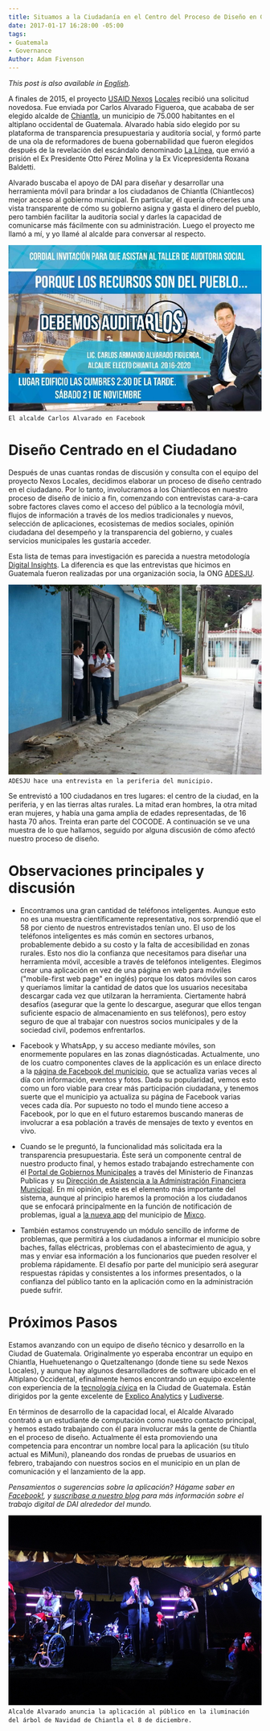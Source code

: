 ```yaml
---
title: Situamos a la Ciudadanía en el Centro del Proceso de Diseño en Guatemala
date: 2017-01-17 16:28:00 -05:00
tags:
- Guatemala
- Governance
Author: Adam Fivenson
---
```


*This post is also available in [English](https://dai-global-digital.com/citizen-centered-design-guatemala.html).*

A finales de 2015, el proyecto [USAID Nexos](http://www.dai.com/our-work/projects/guatemala-nexos-locales) [Locales](https://www.facebook.com/USAID.NexosLocales/) recibió una solicitud novedosa. Fue enviada por Carlos Alvarado Figueroa, que acababa de ser elegido alcalde de [Chiantla](https://goo.gl/maps/5vfAjrmthUM2), un municipio de 75.000 habitantes en el altiplano occidental de Guatemala. Alvarado había sido elegido por su plataforma de transparencia presupuestaria y auditoría social, y formó parte de una ola de reformadores de buena gobernabilidad que fueron elegidos después de la revelación del escándalo denominado [La Línea](https://www.plazapublica.com.gt/content/negocios-traiciones-y-la-voluntad-de-monopolizar-el-fraude), que envió a prisión el Ex Presidente Otto Pérez Molina y la Ex Vicepresidenta Roxana Baldetti. 

<!--more-->

Alvarado buscaba el apoyo de DAI para diseñar y desarrollar una herramienta móvil para brindar a los ciudadanos de Chiantla (Chiantlecos) mejor acceso al gobierno municipal. En particular, él quería ofrecerles una vista transparente de cómo su gobierno asigna y gasta el dinero del pueblo, pero también facilitar la auditoría social y darles la capacidad de comunicarse más fácilmente con su administración. Luego el proyecto me llamó a mí, y yo llamé al alcalde para conversar al respecto.

![Audit.jpg](/uploads/audit.jpg)
`El alcalde Carlos Alvarado en Facebook`

# Diseño Centrado en el Ciudadano

Después de unas cuantas rondas de discusión y consulta con el equipo del proyecto Nexos Locales, decidimos elaborar un proceso de diseño centrado en el ciudadano. Por lo tanto, involucramos a los Chiantlecos en nuestro proceso de diseño de inicio a fin, comenzando con entrevistas cara-a-cara sobre factores claves como el acceso del público a la tecnología móvil, flujos de información a través de los medios tradicionales y nuevos, selección de aplicaciones, ecosistemas de medios sociales, opinión ciudadana del desempeño y la transparencia del gobierno, y cuales servicios municipales les gustaría acceder.

Esta lista de temas para investigación es parecida a nuestra metodología [Digital Insights](https://dai-global-digital.com/tags/?tag=digital-insights). La diferencia es que las entrevistas que hicimos en Guatemala fueron realizadas por una organización socia, la ONG [ADESJU](https://www.facebook.com/Asociaci%C3%B3n-Para-el-Desarrollo-Sostenible-de-la-Juventud-130288017040702/).

![WhatsApp-Image-20160618 (10).jpeg](/uploads/WhatsApp-Image-20160618%20(10).jpeg)
`ADESJU hace una entrevista en la periferia del municipio.`

Se entrevistó a 100 ciudadanos en tres lugares: el centro de la ciudad, en la periferia, y en las tierras altas rurales. La mitad eran hombres, la otra mitad eran mujeres, y había una gama amplia de edades representadas, de 16 hasta 70 años. Treinta eran parte del COCODE. A continuación se ve una muestra de lo que hallamos, seguido por alguna discusión de cómo afectó nuestro proceso de diseño.

<script id="infogram_0_aa076f99-f27b-4ea9-92e6-8a109db3466d" title="Encuesta de Chiantla" src="//e.infogr.am/js/dist/embed.js?gon" type="text/javascript"></script>


# Observaciones principales y discusión

* Encontramos una gran cantidad de teléfonos inteligentes. Aunque esto no es una muestra científicamente representativa, nos sorprendió que el 58 por ciento de nuestros entrevistados tenían uno. El uso de los teléfonos inteligentes es más común en sectores urbanos, probablemente debido a su costo y la falta de accesibilidad en zonas rurales. Esto nos dio la confianza que necesitamos para diseñar una herramienta móvil, accesible a través de teléfonos inteligentes. Elegimos crear una aplicación en vez de una página en web para móviles ("mobile-first web page" en inglés) porque los datos móviles son caros y queríamos limitar la cantidad de datos que los usuarios necesitaba descargar cada vez que utilzaran la herramienta. Ciertamente habrá desafíos (asegurar que la gente lo descargue, asegurar que ellos tengan suficiente espacio de almacenamiento en sus teléfonos), pero estoy seguro de que al trabajar con nuestros socios municipales y de la sociedad civil, podemos enfrentarlos. 

* Facebook y WhatsApp, y su acceso mediante móviles, son enormemente populares en las zonas diagnósticadas. Actualmente, uno de los cuatro componentes claves de la applicación es un enlace directo a la [página de Facebook del municipio](https://www.facebook.com/MuniChiantla/), que se actualiza varias veces al día con información, eventos y fotos. Dada su popularidad, vemos esto como un foro viable para crear más participación ciudadana, y tenemos suerte que el municipio ya actualiza su página de Facebook varias veces cada día. Por supuesto no todo el mundo tiene acceso a Facebook, por lo que en el futuro estaremos buscando maneras de involucrar a esa población a través de mensajes de texto y eventos en vivo. 

* Cuando se le preguntó, la funcionalidad más solicitada era la transparencia presupuestaria. Éste será un componente central de nuestro producto final, y hemos estado trabajando estrechamente con él [Portal de Gobiernos Municipales](http://portalgl.minfin.gob.gt/Paginas/PortalGobiernosLocales.aspx) a través del Ministerio de Finanzas Publicas y su [Dirección de Asistencia a la Administración Financiera Municipal](http://www.minfin.gob.gt/index.php/noticias-minfin-2014/1707-19-la-direccion-de-asistencia-a-la-administracion-financiera-municipal-daafim-habilita-oficinas-de-atencion-para-municipalidades). En mi opinión, este es el elemento más importante del sistema, aunque al principio haremos la promoción a los ciudadanos que se enfocará principalmente en la función de notificación de problemas, igual a [la nueva app](http://www.mixcoapp.com/) del municipio de [Mixco](https://goo.gl/maps/3kcptFFKe2S2).

* También estamos construyendo un módulo sencillo de informe de problemas, que permitirá a los ciudadanos a informar el municipio sobre baches, fallas eléctricas, problemas con el abastecimiento de agua, y mas  y enviar esa información a los funcionarios que pueden resolver el problema rápidamente. El desafío por parte del municipio será asegurar respuestas rápidas y consistentes a los informes presentados, o la confianza del público tanto en la aplicación como en la administración puede sufrir.

# Próximos Pasos

Estamos avanzando con un equipo de diseño técnico y desarrollo en la Ciudad de Guatemala. Originalmente yo esperaba encontrar un equipo en Chiantla, Huehuetenango o Quetzaltenango (donde tiene su sede Nexos Locales), y aunque hay algunos desarrolladores de software ubicado en el Altiplano Occidental, efinalmente hemos encontrando un equipo excelente con experiencia de la [tecnología cívica](http://www.govtech.com/civic/What-is-Civic-Tech.html) en la Ciudad de Guatemala. Están dirigidos por la gente excelente de [Explico Analytics](http://explicoanalytics.com/) y [Ludiverse](http://www.ludiverse.net/). 

En términos de desarrollo de la capacidad local, el Alcalde Alvarado contrató a un estudiante de computación como nuestro contacto principal, y hemos estado trabajando con él para involucrar más la gente de Chiantla en el proceso de diseño. Actualmente él esta promoviendo una competencia para encontrar un nombre local para la aplicación (su título actual es MiMuni), planeando dos rondas de pruebas de usuarios en febrero, trabajando con nuestros socios en el municipio en un plan de comunicación y el lanzamiento de la app.

*Pensamientos o sugerencias sobre la aplicación? Hágame saber en [Facebook!](https://www.facebook.com/DAIGlobal/posts/10154791483840797), y [suscríbase a nuestro blog](https://confirmsubscription.com/h/r/066AFBA15492935C) para más información sobre el trabajo digital de DAI alrededor del mundo.*

![Archivo_0011.jpeg](/uploads/Archivo_0011.jpeg)
`Alcalde Alvarado anuncia la aplicación al público en la iluminación del árbol de Navidad de Chiantla el 8 de diciembre.`